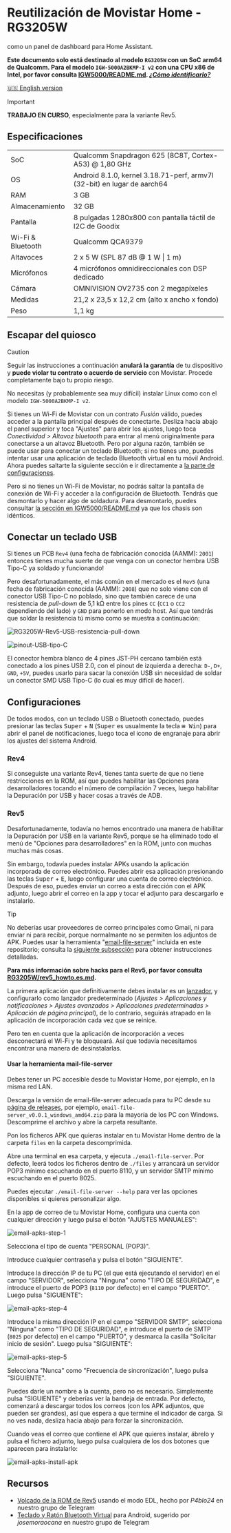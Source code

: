 # Reutilización de Movistar Home - RG3205W

como un panel de dashboard para Home Assistant.

**Este documento solo está destinado al modelo `RG3205W` con un SoC arm64 de Qualcomm. Para el modelo `IGW-5000A2BKMP-I v2` con una CPU x86 de Intel, por favor consulta [IGW5000/README.md](../IGW5000/README.md). [_¿Cómo identificarlo?_](../README.md#nota-importante)**

[🇺🇸 English version](../RG3205W/README.en.md)

> [!IMPORTANT]
> **TRABAJO EN CURSO**, especialmente para la variante Rev5.

## Especificaciones

| | |
| --- | --- |
| SoC | Qualcomm Snapdragon 625 (8C8T, Cortex-A53) @ 1,80 GHz |
| OS | Android 8.1.0, kernel 3.18.71-perf, armv7l (32-bit) en lugar de aarch64 |
| RAM | 3 GB |
| Almacenamiento | 32 GB |
| Pantalla | 8 pulgadas 1280x800 con pantalla táctil de I2C de Goodix |
| Wi-Fi & Bluetooth | Qualcomm QCA9379 |
| Altavoces | 2 x 5 W (SPL 87 dB @ 1 W \| 1 m) |
| Micrófonos | 4 micrófonos omnidireccionales con DSP dedicado |
| Cámara | OMNIVISION OV2735 con 2 megapíxeles |
| Medidas | 21,2 x 23,5 x 12,2 cm (alto x ancho x fondo) |
| Peso | 1,1 kg |

## Escapar del quiosco

> [!CAUTION]
> Seguir las instrucciones a continuación **anulará la garantía** de tu dispositivo y **puede violar tu contrato o acuerdo de servicio** con Movistar. Procede completamente bajo tu propio riesgo.

No necesitas (y probablemente sea muy difícil) instalar Linux como con el modelo `IGW-5000A2BKMP-I v2`.

Si tienes un Wi-Fi de Movistar con un contrato _Fusión_ válido, puedes acceder a la pantalla principal después de conectarte. Desliza hacia abajo el panel superior y toca "Ajustes" para abrir los ajustes, luego toca _Conectividad > Altavoz bluetooth_ para entrar al menú originalmente para conectarse a un altavoz Bluetooth. Pero por alguna razón, también se puede usar para conectar un teclado Bluetooth; si no tienes uno, puedes intentar usar una aplicación de teclado Bluetooth virtual en tu móvil Android. Ahora puedes saltarte la siguiente sección e ir directamente a [la parte de configuraciones](#configuraciones).

Pero si no tienes un Wi-Fi de Movistar, no podrás saltar la pantalla de conexión de Wi-Fi y acceder a la configuración de Bluetooth. Tendrás que desmontarlo y hacer algo de soldadura. Para desmontarlo, puedes consultar [la sección en IGW5000/README.md](../IGW5000/README.md#desmontaje) ya que los chasis son idénticos.

## Conectar un teclado USB

Si tienes un PCB `Rev4` (una fecha de fabricación conocida (AAMM): `2001`) entonces tienes mucha suerte de que venga con un conector hembra USB Tipo-C ya soldado y funcionando!

Pero desafortunadamente, el más común en el mercado es el `Rev5` (una fecha de fabricación conocida (AAMM): `2008`) que no solo viene con el conector USB Tipo-C no poblado, sino que también carece de una resistencia de _pull-down_ de 5,1 kΩ entre los pines `CC` (`CC1` o `CC2` dependiendo del lado) y `GND` para ponerlo en modo host. Así que tendrás que soldar la resistencia tú mismo como se muestra a continuación:

![RG3205W-Rev5-USB-resistencia-pull-down](../assets/img/RG3205W-Rev5-USB-pull-down-resistor.jpg)

![pinout-USB-tipo-C](../assets/img/USB-Type-C-pinout.png)

El conector hembra blanco de 4 pines JST-PH cercano también está conectado a los pines USB 2.0, con el pinout de izquierda a derecha: `D-`, `D+`, `GND`, `+5V`, puedes usarlo para sacar la conexión USB sin necesidad de soldar un conector SMD USB Tipo-C (lo cual es muy difícil de hacer).

## Configuraciones

De todos modos, con un teclado USB o Bluetooth conectado, puedes presionar las teclas <kbd>Super</kbd> + <kbd>N</kbd> (<kbd>Super</kbd> es usualmente la tecla <kbd>⊞ Win</kbd>) para abrir el panel de notificaciones, luego toca el icono de engranaje para abrir los ajustes del sistema Android.

### Rev4

Si conseguiste una variante Rev4, tienes tanta suerte de que no tiene restricciones en la ROM, así que puedes habilitar las Opciones para desarrolladores tocando el número de compilación 7 veces, luego habilitar la Depuración por USB y hacer cosas a través de ADB.

### Rev5

Desafortunadamente, todavía no hemos encontrado una manera de habilitar la Depuración por USB en la variante Rev5, porque se ha eliminado todo el menú de "Opciones para desarrolladores" en la ROM, junto con muchas muchas más cosas.

Sin embargo, todavía puedes instalar APKs usando la aplicación incorporada de correo electrónico. Puedes abrir esa aplicación presionando las teclas <kbd>Super</kbd> + <kbd>E</kbd>, luego configurar una cuenta de correo electrónico. Después de eso, puedes enviar un correo a esta dirección con el APK adjunto, luego abrir el correo en la app y tocar el adjunto para descargarlo e instalarlo.

> [!TIP]
> No deberías usar proveedores de correo principales como Gmail, ni para enviar ni para recibir, porque normalmante no se permiten los adjuntos de APK. Puedes usar la herramienta "[email-file-server](https://github.com/zry98/movistar-home-hacks/tree/main/email-file-server)" incluida en este repositorio; consulta la [siguiente subsección](#usar-la-herramienta-mail-file-server) para obtener instrucciones detalladas.

**Para más información sobre hacks para el Rev5, por favor consulta [RG3205W/rev5_howto.es.md](../RG3205W/rev5_howto.es.md).**

La primera aplicación que definitivamente debes instalar es un [lanzador](https://search.f-droid.org/?q=launcher), y configurarlo como lanzador predeterminado (_Ajustes > Aplicaciones y notificaciones > Ajustes avanzados > Aplicaciones predeterminadas > Aplicación de página principal_), de lo contrario, seguirás atrapado en la aplicación de incorporación cada vez que se reinice.

Pero ten en cuenta que la aplicación de incorporación a veces desconectará el Wi-Fi y te bloqueará. Así que todavía necesitamos encontrar una manera de desinstalarlas.

#### Usar la herramienta mail-file-server

Debes tener un PC accesible desde tu Movistar Home, por ejemplo, en la misma red LAN.

Descarga la versión de email-file-server adecuada para tu PC desde su [página de releases](https://github.com/zry98/movistar-home-hacks/releases/tag/v0.0.1), por ejemplo, `email-file-server_v0.0.1_windows_amd64.zip` para la mayoría de los PC con Windows. Descomprime el archivo y abre la carpeta resultante.

Pon los ficheros APK que quieras instalar en tu Movistar Home dentro de la carpeta `files` en la carpeta descomprimida.

Abre una terminal en esa carpeta, y ejecuta `./email-file-server`. Por defecto, leerá todos los ficheros dentro de `./files` y arrancará un servidor POP3 mínimo escuchando en el puerto 8110, y un servidor SMTP mínimo escuchando en el puerto 8025.

Puedes ejecutar `./email-file-server --help` para ver las opciones disponibles si quieres personalizar algo.

En la app de correo de tu Movistar Home, configura una cuenta con cualquier dirección y luego pulsa el botón "AJUSTES MANUALES":

![email-apks-step-1](../assets/img/email-apks/step-1.png)

Selecciona el tipo de cuenta "PERSONAL (POP3)".

Introduce cualquier contraseña y pulsa el botón "SIGUIENTE".

Introduce la dirección IP de tu PC (el que está ejecutando el servidor) en el campo "SERVIDOR", selecciona "Ninguna" como "TIPO DE SEGURIDAD", e introduce el puerto de POP3 (`8110` por defecto) en el campo "PUERTO". Luego pulsa "SIGUIENTE":

![email-apks-step-4](../assets/img/email-apks/step-4.png)

Introduce la misma dirección IP en el campo "SERVIDOR SMTP", selecciona "Ninguna" como "TIPO DE SEGURIDAD", e introduce el puerto de SMTP (`8025` por defecto) en el campo "PUERTO", y desmarca la casilla "Solicitar inicio de sesión". Luego pulsa "SIGUIENTE":

![email-apks-step-5](../assets/img/email-apks/step-5.png)

Selecciona "Nunca" como "Frecuencia de sincronización", luego pulsa "SIGUIENTE".

Puedes darle un nombre a la cuenta, pero no es necesario. Simplemente pulsa "SIGUIENTE" y deberías ver la bandeja de entrada. Por defecto, comenzará a descargar todos los correos (con los APK adjuntos, que pueden ser grandes), así que espera a que termine el indicador de carga. Si no ves nada, desliza hacia abajo para forzar la sincronización.

Cuando veas el correo que contiene el APK que quieres instalar, ábrelo y pulsa el fichero adjunto, luego pulsa cualquiera de los dos botones que aparecen para instalarlo:

![email-apks-install-apk](../assets/img/email-apks/install-apk.png)

## Recursos

- [Volcado de la ROM de Rev5](https://t.me/movistar_home_hacking/1426) usando el modo EDL, hecho por _P4blo24_ en nuestro grupo de Telegram
- [Teclado y Ratón Bluetooth Virtual](https://play.google.com/store/apps/details?id=io.appground.blek) para Android, sugerido por _josemoraocana_ en nuestro grupo de Telegram
